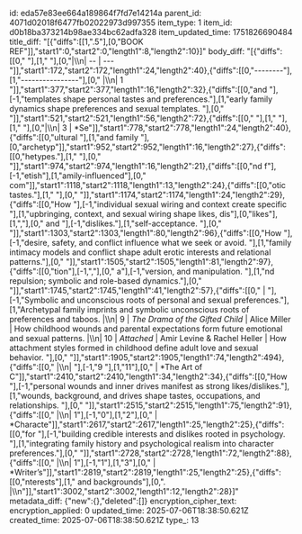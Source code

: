 id: eda57e83ee664a189864f7fd7e14214a
parent_id: 4071d02018f6477fb02022973d997355
item_type: 1
item_id: d0b18ba373214b98ae334bc62adfa328
item_updated_time: 1751826690484
title_diff: "[{\"diffs\":[[1,\".5\"],[0,\"BOOK REF\"]],\"start1\":0,\"start2\":0,\"length1\":8,\"length2\":10}]"
body_diff: "[{\"diffs\":[[0,\"            \"],[1,\"                \"],[0,\"|\\\n| -- | ---\"]],\"start1\":172,\"start2\":172,\"length1\":24,\"length2\":40},{\"diffs\":[[0,\"--------\"],[1,\"----------------\"],[0,\" |\\\n| 1  \"]],\"start1\":377,\"start2\":377,\"length1\":16,\"length2\":32},{\"diffs\":[[0,\"and \"],[-1,\"templates shape personal tastes and preferences.\"],[1,\"early family dynamics shape preferences and sexual templates.   \"],[0,\"    \"]],\"start1\":521,\"start2\":521,\"length1\":56,\"length2\":72},{\"diffs\":[[0,\"            \"],[1,\"     \"],[1,\"           \"],[0,\"|\\\n| 3  | *Se\"]],\"start1\":778,\"start2\":778,\"length1\":24,\"length2\":40},{\"diffs\":[[0,\"ultural \"],[1,\"and family \"],[0,\"archetyp\"]],\"start1\":952,\"start2\":952,\"length1\":16,\"length2\":27},{\"diffs\":[[0,\"hetypes.\"],[1,\"     \"],[0,\"        \"]],\"start1\":974,\"start2\":974,\"length1\":16,\"length2\":21},{\"diffs\":[[0,\"nd f\"],[-1,\"etish\"],[1,\"amily-influenced\"],[0,\" com\"]],\"start1\":1118,\"start2\":1118,\"length1\":13,\"length2\":24},{\"diffs\":[[0,\"otic tastes.\"],[1,\"     \"],[0,\"            \"]],\"start1\":1174,\"start2\":1174,\"length1\":24,\"length2\":29},{\"diffs\":[[0,\"How \"],[-1,\"individual sexual wiring and context create specific \"],[1,\"upbringing, context, and sexual wiring shape likes, dis\"],[0,\"likes\"],[1,\",\"],[0,\" and \"],[-1,\"dislikes.\"],[1,\"self-acceptance.      \"],[0,\"    \"]],\"start1\":1303,\"start2\":1303,\"length1\":80,\"length2\":96},{\"diffs\":[[0,\"How \"],[-1,\"desire, safety, and conflict influence what we seek or avoid.            \"],[1,\"family intimacy models and conflict shape adult erotic interests and relational patterns.\"],[0,\"    \"]],\"start1\":1505,\"start2\":1505,\"length1\":81,\"length2\":97},{\"diffs\":[[0,\"tion\"],[-1,\",\"],[0,\" a\"],[-1,\"version, and manipulation.    \"],[1,\"nd repulsion; symbolic and role-based dynamics.\"],[0,\"    \"]],\"start1\":1745,\"start2\":1745,\"length1\":41,\"length2\":57},{\"diffs\":[[0,\"  | \"],[-1,\"Symbolic and unconscious roots of personal and sexual preferences.\"],[1,\"Archetypal family imprints and symbolic unconscious roots of preferences and taboos.                         |\\\n| 9  | *The Drama of the Gifted Child*      | Alice Miller                               | How childhood wounds and parental expectations form future emotional and sexual patterns.                    |\\\n| 10 | *Attached*                           | Amir Levine & Rachel Heller                | How attachment styles formed in childhood define adult love and sexual behavior.  \"],[0,\"    \"]],\"start1\":1905,\"start2\":1905,\"length1\":74,\"length2\":494},{\"diffs\":[[0,\"            |\\\n| \"],[-1,\"9 \"],[1,\"11\"],[0,\" | *The Art of C\"]],\"start1\":2410,\"start2\":2410,\"length1\":34,\"length2\":34},{\"diffs\":[[0,\"How \"],[-1,\"personal wounds and inner drives manifest as strong likes/dislikes.\"],[1,\"wounds, background, and drives shape tastes, occupations, and relationships.       \"],[0,\"    \"]],\"start1\":2515,\"start2\":2515,\"length1\":75,\"length2\":91},{\"diffs\":[[0,\"       |\\\n| 1\"],[-1,\"0\"],[1,\"2\"],[0,\" | *Characte\"]],\"start1\":2617,\"start2\":2617,\"length1\":25,\"length2\":25},{\"diffs\":[[0,\"for \"],[-1,\"building credible interests and dislikes rooted in psychology.  \"],[1,\"integrating family history and psychological realism into character preferences.\"],[0,\"    \"]],\"start1\":2728,\"start2\":2728,\"length1\":72,\"length2\":88},{\"diffs\":[[0,\"       |\\\n| 1\"],[-1,\"1\"],[1,\"3\"],[0,\" | *Writer’s\"]],\"start1\":2819,\"start2\":2819,\"length1\":25,\"length2\":25},{\"diffs\":[[0,\"nterests\"],[1,\" and backgrounds\"],[0,\". |\\\n\"]],\"start1\":3002,\"start2\":3002,\"length1\":12,\"length2\":28}]"
metadata_diff: {"new":{},"deleted":[]}
encryption_cipher_text: 
encryption_applied: 0
updated_time: 2025-07-06T18:38:50.621Z
created_time: 2025-07-06T18:38:50.621Z
type_: 13